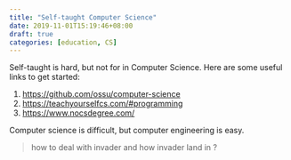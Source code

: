 ```yaml
---
title: "Self-taught Computer Science"
date: 2019-11-01T15:19:46+08:00
draft: true
categories: [education, CS]
---
```

Self-taught is hard, but not for in Computer Science. Here are some useful links to get started:

1. https://github.com/ossu/computer-science
2. https://teachyourselfcs.com/#programming
3. https://www.nocsdegree.com/

Computer science is difficult, but computer engineering is easy.

> how to deal with invader and how invader land in ?
